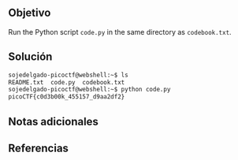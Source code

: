## Objetivo
Run the Python script `code.py` in the same directory as `codebook.txt`.

## Solución

```bash
sojedelgado-picoctf@webshell:~$ ls
README.txt  code.py  codebook.txt
sojedelgado-picoctf@webshell:~$ python code.py 
picoCTF{c0d3b00k_455157_d9aa2df2}
```

## Notas adicionales

## Referencias